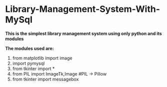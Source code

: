 # Library-Management-System-With-MySql
**This is the simplest library management system using only python and its modules**

__The modules used are:__
1) from matplotlib import image
2) import pymysql
3) from tkinter import *
4) from PIL import ImageTk,Image #PIL -> Pillow
5) from tkinter import messagebox


